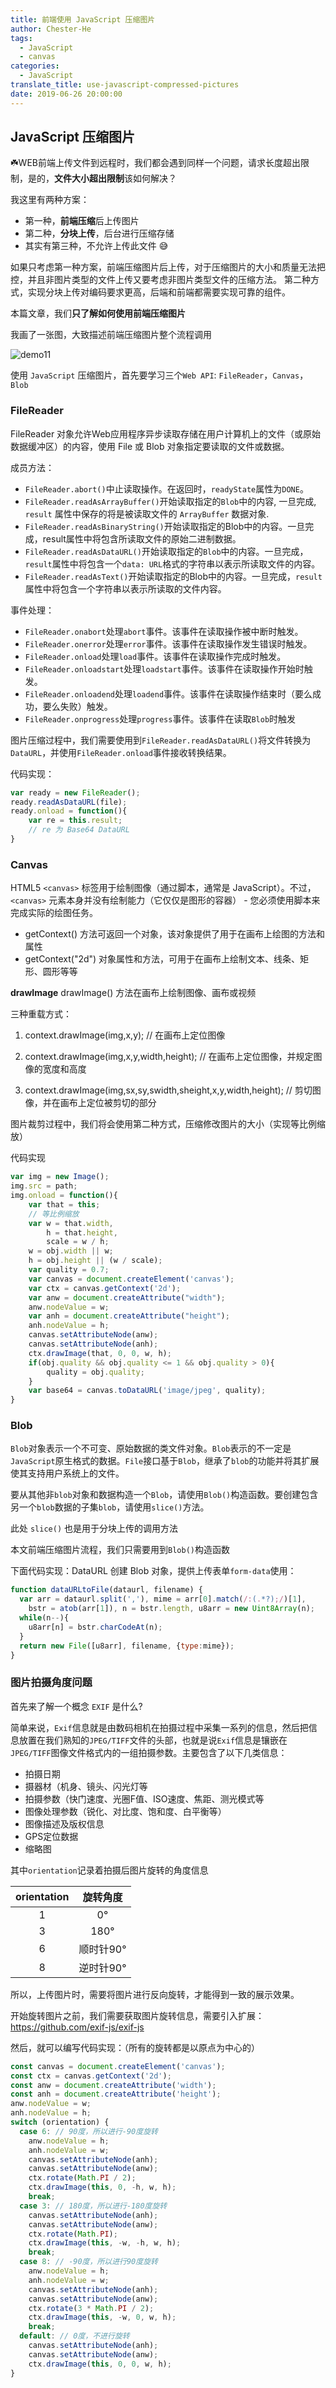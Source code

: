 ```yaml
---
title: 前端使用 JavaScript 压缩图片
author: Chester-He
tags:
  - JavaScript
  - canvas
categories:
  - JavaScript
translate_title: use-javascript-compressed-pictures
date: 2019-06-26 20:00:00
---
```


## JavaScript 压缩图片

☘️WEB前端上传文件到远程时，我们都会遇到同样一个问题，请求长度超出限制，是的，**文件大小超出限制**该如何解决？

我这里有两种方案：

- 第一种，**前端压缩**后上传图片
- 第二种，**分块上传**，后台进行压缩存储
- 其实有第三种，不允许上传此文件 😅

如果只考虑第一种方案，前端压缩图片后上传，对于压缩图片的大小和质量无法把控，并且非图片类型的文件上传又要考虑非图片类型文件的压缩方法。
第二种方式，实现分块上传对编码要求更高，后端和前端都需要实现可靠的组件。

本篇文章，我们**只了解如何使用前端压缩图片**

我画了一张图，大致描述前端压缩图片整个流程调用

![demo11](/images/demo11.jpg)

使用 `JavaScript` 压缩图片，首先要学习三个`Web API`: `FileReader`，`Canvas`，`Blob`

### FileReader

FileReader 对象允许Web应用程序异步读取存储在用户计算机上的文件（或原始数据缓冲区）的内容，使用 File 或 Blob 对象指定要读取的文件或数据。

成员方法：

- `FileReader.abort()`中止读取操作。在返回时，`readyState`属性为`DONE`。
- `FileReader.readAsArrayBuffer()`开始读取指定的`Blob`中的内容, 一旦完成, `result` 属性中保存的将是被读取文件的 `ArrayBuffer` 数据对象.
- `FileReader.readAsBinaryString()`开始读取指定的Blob中的内容。一旦完成，result属性中将包含所读取文件的原始二进制数据。
- `FileReader.readAsDataURL()`开始读取指定的`Blob`中的内容。一旦完成，`result`属性中将包含一个`data: URL`格式的字符串以表示所读取文件的内容。
- `FileReader.readAsText()`开始读取指定的Blob中的内容。一旦完成，`result`属性中将包含一个字符串以表示所读取的文件内容。

事件处理：

- `FileReader.onabort`处理`abort`事件。该事件在读取操作被中断时触发。
- `FileReader.onerror`处理`error`事件。该事件在读取操作发生错误时触发。
- `FileReader.onload`处理`load`事件。该事件在读取操作完成时触发。
- `FileReader.onloadstart`处理`loadstart`事件。该事件在读取操作开始时触发。
- `FileReader.onloadend`处理`loadend`事件。该事件在读取操作结束时（要么成功，要么失败）触发。
- `FileReader.onprogress`处理`progress`事件。该事件在读取`Blob`时触发

图片压缩过程中，我们需要使用到`FileReader.readAsDataURL()`将文件转换为`DataURL`，并使用`FileReader.onload`事件接收转换结果。

代码实现：
```javascript
var ready = new FileReader();
ready.readAsDataURL(file);
ready.onload = function(){
    var re = this.result;
    // re 为 Base64 DataURL
}
```

### Canvas

HTML5 `<canvas>` 标签用于绘制图像（通过脚本，通常是 JavaScript）。不过，`<canvas>` 元素本身并没有绘制能力（它仅仅是图形的容器） - 您必须使用脚本来完成实际的绘图任务。
 - getContext() 方法可返回一个对象，该对象提供了用于在画布上绘图的方法和属性
 - getContext("2d") 对象属性和方法，可用于在画布上绘制文本、线条、矩形、圆形等等


**drawImage** drawImage() 方法在画布上绘制图像、画布或视频

三种重载方式：

1. context.drawImage(img,x,y); // 在画布上定位图像

2. context.drawImage(img,x,y,width,height); // 在画布上定位图像，并规定图像的宽度和高度

3. context.drawImage(img,sx,sy,swidth,sheight,x,y,width,height); // 剪切图像，并在画布上定位被剪切的部分

图片裁剪过程中，我们将会使用第二种方式，压缩修改图片的大小（实现等比例缩放）

代码实现
```javascript
var img = new Image();
img.src = path;
img.onload = function(){
    var that = this;
    // 等比例缩放
    var w = that.width,
        h = that.height,
        scale = w / h;
    w = obj.width || w;
    h = obj.height || (w / scale);
    var quality = 0.7;
    var canvas = document.createElement('canvas');
    var ctx = canvas.getContext('2d');
    var anw = document.createAttribute("width");
    anw.nodeValue = w;
    var anh = document.createAttribute("height");
    anh.nodeValue = h;
    canvas.setAttributeNode(anw);
    canvas.setAttributeNode(anh);
    ctx.drawImage(that, 0, 0, w, h);
    if(obj.quality && obj.quality <= 1 && obj.quality > 0){
        quality = obj.quality;
    }
    var base64 = canvas.toDataURL('image/jpeg', quality);
}
```

### Blob

`Blob`对象表示一个不可变、原始数据的类文件对象。`Blob`表示的不一定是`JavaScript`原生格式的数据。`File`接口基于`Blob`，继承了`blob`的功能并将其扩展使其支持用户系统上的文件。

要从其他非`blob`对象和数据构造一个`Blob`，请使用`Blob()`构造函数。要创建包含另一个`blob`数据的子集`blob`，请使用`slice()`方法。

此处 `slice()` 也是用于分块上传的调用方法

本文前端压缩图片流程，我们只需要用到`Blob()`构造函数

下面代码实现：DataURL 创建 Blob 对象，提供上传表单`form-data`使用：

```javascript
function dataURLtoFile(dataurl, filename) {
  var arr = dataurl.split(','), mime = arr[0].match(/:(.*?);/)[1],
    bstr = atob(arr[1]), n = bstr.length, u8arr = new Uint8Array(n);
  while(n--){
    u8arr[n] = bstr.charCodeAt(n);
  }
  return new File([u8arr], filename, {type:mime});
}
```

### 图片拍摄角度问题

首先来了解一个概念 `EXIF` 是什么?

简单来说，`Exif`信息就是由数码相机在拍摄过程中采集一系列的信息，然后把信息放置在我们熟知的`JPEG/TIFF`文件的头部，也就是说`Exif`信息是镶嵌在 `JPEG/TIFF`图像文件格式内的一组拍摄参数。主要包含了以下几类信息：

- 拍摄日期
- 摄器材（机身、镜头、闪光灯等
- 拍摄参数（快门速度、光圈F值、ISO速度、焦距、测光模式等
- 图像处理参数（锐化、对比度、饱和度、白平衡等）
- 图像描述及版权信息
- GPS定位数据
- 缩略图

其中`orientation`记录着拍摄后图片旋转的角度信息

| orientation | 旋转角度 |
|:----:|:----:|
| 1	| 0° |
| 3	| 180°|
| 6	| 顺时针90°|
| 8	| 逆时针90°|

所以，上传图片时，需要将图片进行反向旋转，才能得到一致的展示效果。

开始旋转图片之前，我们需要获取图片旋转信息，需要引入扩展：https://github.com/exif-js/exif-js

然后，就可以编写代码实现：（所有的旋转都是以原点为中心的）
```javascript
const canvas = document.createElement('canvas');
const ctx = canvas.getContext('2d');
const anw = document.createAttribute('width');
const anh = document.createAttribute('height');
anw.nodeValue = w;
anh.nodeValue = h;
switch (orientation) {
  case 6: // 90度，所以进行-90度旋转
    anw.nodeValue = h;
    anh.nodeValue = w;
    canvas.setAttributeNode(anh);
    canvas.setAttributeNode(anw);
    ctx.rotate(Math.PI / 2);
    ctx.drawImage(this, 0, -h, w, h);
    break;
  case 3: // 180度，所以进行-180度旋转
    canvas.setAttributeNode(anh);
    canvas.setAttributeNode(anw);
    ctx.rotate(Math.PI);
    ctx.drawImage(this, -w, -h, w, h);
    break;
  case 8: // -90度，所以进行90度旋转
    anw.nodeValue = h;
    anh.nodeValue = w;
    canvas.setAttributeNode(anh);
    canvas.setAttributeNode(anw);
    ctx.rotate(3 * Math.PI / 2);
    ctx.drawImage(this, -w, 0, w, h);
    break;
  default: // 0度，不进行旋转
    canvas.setAttributeNode(anh);
    canvas.setAttributeNode(anw);
    ctx.drawImage(this, 0, 0, w, h);
}
```